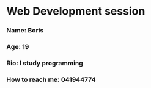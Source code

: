 # Web Development session

### Name: Boris
### Age: 19
### Bio: I study programming
### How to reach me: 041944774


